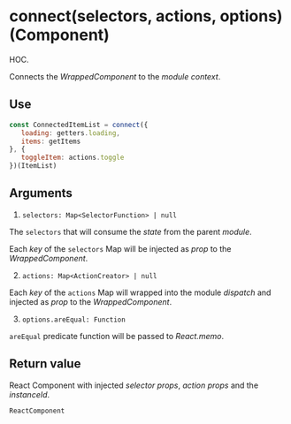 # connect(selectors, actions, options)(Component)

HOC.

Connects the *WrappedComponent* to the *module context*. 

## Use

```js
const ConnectedItemList = connect({
   loading: getters.loading,
   items: getItems
}, {
   toggleItem: actions.toggle
})(ItemList)
```

## Arguments

1. `selectors: Map<SelectorFunction> | null`

  The `selectors` that will consume the *state* from the parent *module*.
  
  Each *key* of the `selectors` Map will be injected as *prop* to the *WrappedComponent*.

2. `actions: Map<ActionCreator> | null`

  Each *key* of the `actions` Map will wrapped into the module *dispatch* and injected as *prop* to the *WrappedComponent*.

3. `options.areEqual: Function`

  `areEqual` predicate function will be passed to *React.memo*.
  
## Return value

React Component with injected *selector props*, *action props* and the *instanceId*.

```js
ReactComponent

```
